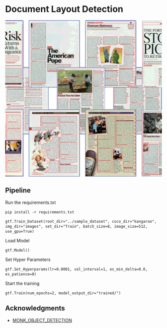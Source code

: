 # Document Layout Detection


![Document Layout Detection](Images/Layout_Analysis.png)


## Pipeline

Run the requirements.txt 

```
pip install -r requirements.txt
```


```
gtf.Train_Dataset(root_dir="../sample_dataset", coco_dir="kangaroo", img_dir="images", set_dir="Train", batch_size=8, image_size=512, use_gpu=True)
```
Load Model

```
gtf.Model()
```
Set Hyper Parameters

```
gtf.Set_Hyperparams(lr=0.0001, val_interval=1, es_min_delta=0.0, es_patience=0)
```

Start the training 

```
gtf.Train(num_epochs=2, model_output_dir="trained/")
```



## Acknowledgments

* [MONK_OBJECT_DETECTION](https://github.com/Tessellate-Imaging/Monk_Object_Detection)
